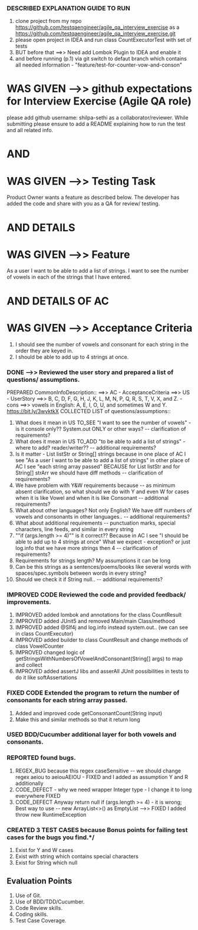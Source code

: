 ### DESCRIBED EXPLANATION GUIDE TO RUN
1) clone project from my repo https://github.com/testqaengineer/agile_qa_interview_exercise
   as a https://github.com/testqaengineer/agile_qa_interview_exercise.git
2) please open project in IDEA and run class CountExecutorTest with set of tests
3) BUT before that ==>> Need add Lombok Plugin to IDEA and enable it
4) and before running (p.1) via git switch to defaut branch which contains all needed information -
   "feature/test-for-counter-vow-and-conson"

# WAS GIVEN -->> github expectations for Interview Exercise (Agile QA role)
please add github username: shilpa-sethi as a collaborator/reviewer.
While submitting please ensure to add a README explaining how to run the test and all related info.
# AND
# WAS GIVEN -->> Testing Task
Product Owner wants a feature as described below. The developer has added the code and share with you as a QA for review/ testing.
# AND DETAILS
# WAS GIVEN -->> Feature
As a user I want to be able to add a list of strings.
I want to see the number of vowels in each of the strings that I have entered.
# AND DETAILS OF AC
# WAS GIVEN -->> Acceptance Criteria
1. I should see the number of vowels and consonant for each string in the order they are keyed in.
2. I should be able to add up to 4 strings at once.

### DONE -->> Reviewed the user story and prepared a list of questions/ assumptions.
PREPARED CommonInfoDescription::
==>> AC - AcceptanceCriteria
==>> US - UserStory
==>> B, C, D, F, G, H, J, K, L, M, N, P, Q, R, S, T, V, X, and Z. - cons
==>> vowels in English: A, E, I, O, U, and sometimes W and Y. https://bit.ly/3wyktkX
COLLECTED LIST of questions/assumptions::
1) What does it mean in US TO_SEE "I want to see the number of vowels" - is it console only?? System.out ONLY or other ways? -- clarification of requirements?
2) What does it mean in US TO_ADD "to be able to add a list of strings" - where to add? reader/writer?? -- additional requirements?
3) Is it matter - List<String> listStr or String[] strings because in one place of AC I see
   "As a user I want to be able to add a list of strings" in other place of AC I see "each string array passed" BECAUSE 
   for List<String> listStr and for String[] strArr we should have diff methods -- clarification of requirements?
4) We have problem with Y&W requirements because -- as minimum absent clarification, so
   what should we do with Y and even W for cases when it is like Vowel and when it is like Consonant -- additional requirements?
5) What about other languages? Not only English? We have diff numbers of vowels and consonants in other languages.. -- additional requirements?
6) What about additional requirements -- punctuation marks, special characters, line feeds, and similar in every string
7) ""if (args.length >= 4)"" is it correct?? Because in AC I see "I should be able to add up to 4 strings at once" 
What we expect - exception? or just log.info that we have more strings then 4 -- clarification of requirements?
8) Requirements for strings length? My assumptions it can be long
9) Can be this strings as a sentences/poems/books like several words with spaces/spec.symbols between words in every string?
10) Should we check it if String null.. -- additional requirements?

### IMPROVED CODE Reviewed the code and provided feedback/ improvements.
1) IMPROVED added lombok and annotations for the class CountResult
2) IMPROVED added JUnit5 and removed Main/main Class/methood
3) IMPROVED added @Slf4j and log.info instead system.out.. (we can see in class CountExecutor)
4) IMPROVED added builder to class CountResult and change methods of class VowelCounter
5) IMPROVED changed logic of getStringsWithNumbersOfVowelAndConsonant(String[] args) to map and collect
6) IMPROVED added assertJ libs and asserAll JUnit possibilities in tests to do it like softAssertations

### FIXED CODE Extended the program to return the number of consonants for each string array passed.
1) Added and improved code getConsonantCount(String input) 
2) Make this and similar methods so that it return long

### USED BDD/Cucumber additional layer for both vowels and consonants.

### REPORTED found bugs.
1) REGEX_BUG because this regex caseSensitive -- we should change regex aeiou to aeiouAEIOU - FIXED and I added 
   as assumption Y and R additionally
2) CODE_DEFECT - why we need wrapper Integer type - I change it to long everywhere FIXED
3) CODE_DEFECT Anyway return null if (args.length >= 4) - it is wrong; Best way to use -- new ArrayList<>() 
   as EmptyList -->> FIXED I added throw new RuntimeException

### CREATED 3 TEST CASES because Bonus points for failing test cases for the bugs you find.*/
1) Exist for Y and W cases
2) Exist with string which contains special characters
3) Exist for String which null

## Evaluation Points
1. Use of Git.
2. Use of BDD/TDD/Cucumber.
3. Code Review skills.
4. Coding skills.
5. Test Case Coverage.

